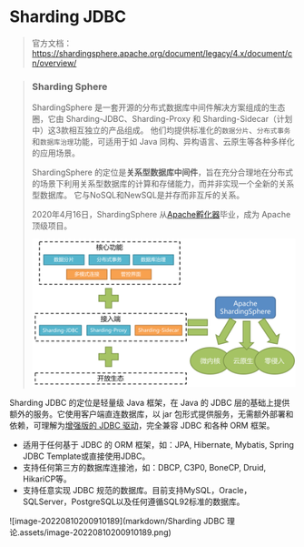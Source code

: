# Sharding JDBC

>   官方文档：https://shardingsphere.apache.org/document/legacy/4.x/document/cn/overview/



>   ### Sharding Sphere
>
>   ShardingSphere 是一套开源的分布式数据库中间件解决方案组成的生态圈，它由 Sharding-JDBC、Sharding-Proxy 和 Sharding-Sidecar（计划中）这3款相互独立的产品组成。 他们均提供标准化的`数据分片`、`分布式事务`和`数据库治理`功能，可适用于如 Java 同构、异构语言、云原生等各种多样化的应用场景。
>
>   ShardingSphere 的定位是**关系型数据库中间件**，旨在充分合理地在分布式的场景下利用关系型数据库的计算和存储能力，而并非实现一个全新的关系型数据库。 它与NoSQL和NewSQL是并存而非互斥的关系。
>
>   2020年4月16日，ShardingSphere 从[Apache孵化器](http://incubator.apache.org/projects/shardingsphere.html)毕业，成为 Apache 顶级项目。
>
>   <img src="markdown/Sharding JDBC 理论.assets/image-20220810200421565.png" alt="image-20220810200421565" style="zoom:50%;" />



Sharding JDBC 的定位是轻量级 Java 框架，在  Java 的 JDBC 层的基础上提供额外的服务。它使用客户端直连数据库，以 jar 包形式提供服务，无需额外部署和依赖，可理解为<u>增强版的 JDBC 驱动</u>，完全兼容 JDBC 和各种 ORM 框架。

-   适用于任何基于 JDBC 的 ORM 框架，如：JPA, Hibernate, Mybatis, Spring JDBC Template或直接使用JDBC。
-   支持任何第三方的数据库连接池，如：DBCP, C3P0, BoneCP, Druid, HikariCP等。
-   支持任意实现 JDBC 规范的数据库。目前支持MySQL，Oracle，SQLServer，PostgreSQL以及任何遵循SQL92标准的数据库。



![image-20220810200910189](markdown/Sharding JDBC 理论.assets/image-20220810200910189.png)